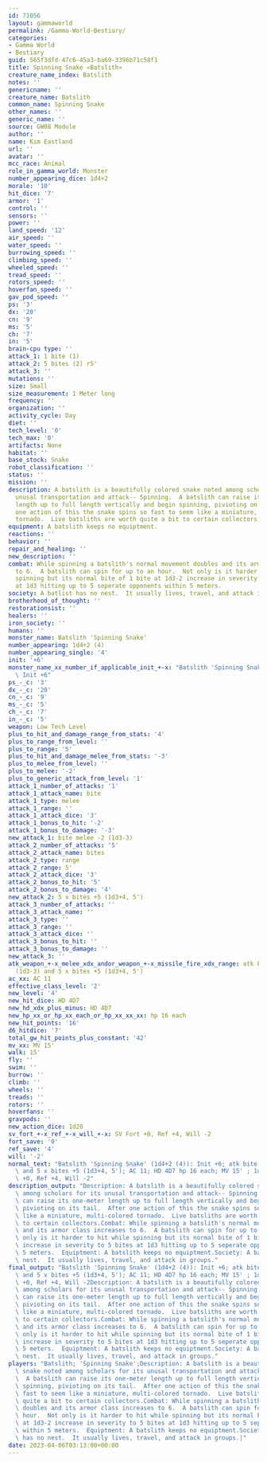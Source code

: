 ```yaml
---
id: 71056
layout: gammaworld
permalink: /Gamma-World-Bestiary/
categories:
- Gamma World
- Bestiary
guid: 565f3dfd-47c6-45a3-ba69-3396b71c58f1
title: Spinning Snake «Batslith»
creature_name_index: Batslith
notes: ''
genericname: ''
creature_name: Batslith
common_name: Spinning Snake
other_names: ''
generic_name: ''
source: GW08 Module
author: ''
name: Kim Eastland
url: ''
avatar: ''
mcc_race: Animal
role_in_gamma_world: Monster
number_appearing_dice: 1d4+2
morale: '10'
hit_dice: '7'
armor: '1'
control: ''
sensors: ''
power: ''
land_speed: '12'
air_speed: ''
water_speed: ''
burrowing_speed: ''
climbing_speed: ''
wheeled_speed: ''
tread_speed: ''
rotors_speed: ''
hoverfan_speed: ''
gav_pod_speed: ''
ps: '3'
dx: '20'
cn: '9'
ms: '5'
ch: '7'
in: '5'
brain-cpu type: ''
attack_1: 1 bite (1)
attack_2: 5 bites (2) r5'
attack_3: ''
mutations: ''
size: Small
size_measurement: 1 Meter long
frequency: ''
organization: ''
activity_cycle: Day
diet: ''
tech_level: '0'
tech_max: '0'
artifacts: None
habitat: ''
base_stock: Snake
robot_classification: ''
status: ''
mission: ''
description: A batslith is a beautifully colored snake noted among scholars for its
  unusal transportation and attack-- Spinning.  A batslith can raise its one-meter
  length up to full length vertically and begin spinning, pivioting on its tail.  After
  one action of this the snake spins so fast to seem like a miniature, multi-colored
  tornado.  Live batsliths are worth quite a bit to certain collectors.
equipment: A batslith keeps no equiptment.
reactions: ''
behavior: ''
repair_and_healing: ''
new_description: ''
combat: While spinning a batslith's normal movement doubles and its armor class increases
  to 6.  A batslith can spin for up to an hour.  Not only is it harder to hit while
  spinning but its normal bite of 1 bite at 1d3-2 increase in severity to 5 bites
  at 1d3 hitting up to 5 seperate opponents within 5 meters.
society: A batlist has no nest.  It usually lives, travel, and attack in groups.
brotherhood_of_thought: ''
restorationsist: ''
healers: ''
iron_society: ''
humans: ''
monster_name: Batslith 'Spinning Snake'
number_appearing: 1d4+2 (4)
number_appearing_single: '4'
init: '+6'
monster_name_xx_number_if_applicable_init_+-x: "Batslith 'Spinning Snake' (1d4+2 (4)):\
  \ Init +6"
ps_-_c: '3'
dx_-_c: '20'
cn_-_c: '9'
ms_-_c: '5'
ch_-_c: '7'
in_-_c: '5'
weapon: Low Tech Level
plus_to_hit_and_damage_range_from_stats: '4'
plus_to_range_from_level: ''
plus_to_range: '5'
plus_to_hit_and_damage_melee_from_stats: '-3'
plus_to_melee_from_level: ''
plus_to_melee: '-2'
plus_to_generic_attack_from_level: '1'
attack_1_number_of_attacks: '1'
attack_1_attack_name: bite
attack_1_type: melee
attack_1_range: ''
attack_1_attack_dice: '3'
attack_1_bonus_to_hit: '-2'
attack_1_bonus_to_damage: '-3'
new_attack_1: bite melee -2 (1d3-3)
attack_2_number_of_attacks: '5'
attack_2_attack_name: bites
attack_2_type: range
attack_2_range: 5'
attack_2_attack_dice: '3'
attack_2_bonus_to_hit: '5'
attack_2_bonus_to_damage: '4'
new_attack_2: 5 x bites +5 (1d3+4, 5')
attack_3_number_of_attacks: ''
attack_3_attack_name: ''
attack_3_type: ''
attack_3_range: ''
attack_3_attack_dice: ''
attack_3_bonus_to_hit: ''
attack_3_bonus_to_damage: ''
new_attack_3: ''
atk_weapon_+-x_melee_xdx_andor_weapon_+-x_missile_fire_xdx_range: atk bite melee -2
  (1d3-3) and 5 x bites +5 (1d3+4, 5')
ac_xx: AC 11
effective_class_level: '2'
new_level: '4'
new_hit_dice: HD 4D7
new_hd_xdx_plus_minus: HD 4D7
new_hp_xx_or_hp_xx_each_or_hp_xx_xx_xx: hp 16 each
new_hit_points: '16'
d6_hitdice: '7'
total_gw_hit_points_plus_constant: '42'
mv_xx: MV 15'
walk: 15'
fly: ''
swim: ''
burrow: ''
climb: ''
wheels: ''
treads: ''
rotors: ''
hoverfans: ''
gravpods: ''
new_action_dice: 1d20
sv_fort_+-x_ref_+-x_will_+-x: SV Fort +0, Ref +4, Will -2
fort_save: '0'
ref_save: '4'
will: '-2'
normal_text: "Batslith 'Spinning Snake' (1d4+2 (4)): Init +6; atk bite melee -2 (1d3-3)\
  \ and 5 x bites +5 (1d3+4, 5'); AC 11; HD 4D7 hp 16 each; MV 15' ; 1d20; SV Fort\
  \ +0, Ref +4, Will -2"
description_output: "Description: A batslith is a beautifully colored snake noted\
  \ among scholars for its unusal transportation and attack-- Spinning.  A batslith\
  \ can raise its one-meter length up to full length vertically and begin spinning,\
  \ pivioting on its tail.  After one action of this the snake spins so fast to seem\
  \ like a miniature, multi-colored tornado.  Live batsliths are worth quite a bit\
  \ to certain collectors.Combat: While spinning a batslith's normal movement doubles\
  \ and its armor class increases to 6.  A batslith can spin for up to an hour.  Not\
  \ only is it harder to hit while spinning but its normal bite of 1 bite at 1d3-2\
  \ increase in severity to 5 bites at 1d3 hitting up to 5 seperate opponents within\
  \ 5 meters.  Equiptment: A batslith keeps no equiptment.Society: A batlist has no\
  \ nest.  It usually lives, travel, and attack in groups."
final_output: "Batslith 'Spinning Snake' (1d4+2 (4)): Init +6; atk bite melee -2 (1d3-3)\
  \ and 5 x bites +5 (1d3+4, 5'); AC 11; HD 4D7 hp 16 each; MV 15' ; 1d20; SV Fort\
  \ +0, Ref +4, Will -2Description: A batslith is a beautifully colored snake noted\
  \ among scholars for its unusal transportation and attack-- Spinning.  A batslith\
  \ can raise its one-meter length up to full length vertically and begin spinning,\
  \ pivioting on its tail.  After one action of this the snake spins so fast to seem\
  \ like a miniature, multi-colored tornado.  Live batsliths are worth quite a bit\
  \ to certain collectors.Combat: While spinning a batslith's normal movement doubles\
  \ and its armor class increases to 6.  A batslith can spin for up to an hour.  Not\
  \ only is it harder to hit while spinning but its normal bite of 1 bite at 1d3-2\
  \ increase in severity to 5 bites at 1d3 hitting up to 5 seperate opponents within\
  \ 5 meters.  Equiptment: A batslith keeps no equiptment.Society: A batlist has no\
  \ nest.  It usually lives, travel, and attack in groups."
players: "Batslith; 'Spinning Snake';Description: A batslith is a beautifully colored\
  \ snake noted among scholars for its unusal transportation and attack-- Spinning.\
  \  A batslith can raise its one-meter length up to full length vertically and begin\
  \ spinning, pivioting on its tail.  After one action of this the snake spins so\
  \ fast to seem like a miniature, multi-colored tornado.  Live batsliths are worth\
  \ quite a bit to certain collectors.Combat: While spinning a batslith's normal movement\
  \ doubles and its armor class increases to 6.  A batslith can spin for up to an\
  \ hour.  Not only is it harder to hit while spinning but its normal bite of 1 bite\
  \ at 1d3-2 increase in severity to 5 bites at 1d3 hitting up to 5 seperate opponents\
  \ within 5 meters.  Equiptment: A batslith keeps no equiptment.Society: A batlist\
  \ has no nest.  It usually lives, travel, and attack in groups.|"
date: 2023-04-06T03:13:00+00:00
---
```

</br>